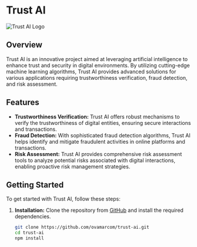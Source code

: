 # Trust AI

![Trust AI Logo](https://www.trust-ai.io/logo.png)

## Overview

Trust AI is an innovative project aimed at leveraging artificial intelligence to enhance trust and security in digital environments. By utilizing cutting-edge machine learning algorithms, Trust AI provides advanced solutions for various applications requiring trustworthiness verification, fraud detection, and risk assessment.

## Features

- **Trustworthiness Verification:** Trust AI offers robust mechanisms to verify the trustworthiness of digital entities, ensuring secure interactions and transactions.
- **Fraud Detection:** With sophisticated fraud detection algorithms, Trust AI helps identify and mitigate fraudulent activities in online platforms and transactions.
- **Risk Assessment:** Trust AI provides comprehensive risk assessment tools to analyze potential risks associated with digital interactions, enabling proactive risk management strategies.

## Getting Started

To get started with Trust AI, follow these steps:

1. **Installation:** Clone the repository from [GitHub](https://github.com/ovamarcom/trust-ai) and install the required dependencies.
   
   ```bash
   git clone https://github.com/ovamarcom/trust-ai.git
   cd trust-ai
   npm install
